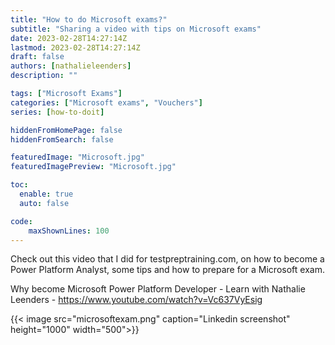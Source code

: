 ```yaml
---
title: "How to do Microsoft exams?"
subtitle: "Sharing a video with tips on Microsoft exams"
date: 2023-02-28T14:27:14Z
lastmod: 2023-02-28T14:27:14Z
draft: false
authors: [nathalieleenders]
description: ""

tags: ["Microsoft Exams"]
categories: ["Microsoft exams", "Vouchers"]
series: [how-to-doit]

hiddenFromHomePage: false
hiddenFromSearch: false

featuredImage: "Microsoft.jpg"
featuredImagePreview: "Microsoft.jpg"

toc:
  enable: true
  auto: false

code:
    maxShownLines: 100
---
```


Check out this video that I did for testpreptraining.com, on how to become a Power Platform Analyst, some tips and how to prepare for a Microsoft exam.

Why become Microsoft Power Platform Developer - Learn with Nathalie Leenders - https://www.youtube.com/watch?v=Vc637VyEsig

{{< image src="microsoftexam.png" caption="Linkedin screenshot" height="1000" width="500">}}